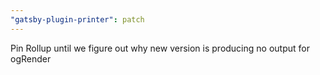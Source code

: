 ```yaml
---
"gatsby-plugin-printer": patch
---
```


Pin Rollup until we figure out why new version is producing no output for ogRender
